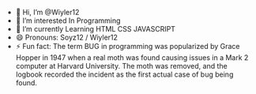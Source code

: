 - 👋 Hi, I’m @Wiyler12
- 👀 I’m interested In Programming 
- 🌱 I’m currently Learning HTML CSS JAVASCRIPT
- 😄 Pronouns: Soyz12 / Wiyler12
- ⚡ Fun fact: The term BUG in programming was popularized by Grace Hopper in 1947 when a real moth was found causing issues in a Mark 2 computer at Harvard University. The moth was removed, and the logbook recorded the incident as the first actual case of bug being found.

<!---
Wiyler12/Wiyler12 is a ✨ special ✨ repository because its `README.md` (this file) appears on your GitHub profile.
You can click the Preview link to take a look at your changes.
--->
  
